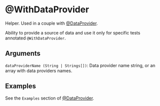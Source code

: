 # @WithDataProvider

Helper. Used in a couple with [@DataProvider](https://github.com/vitalishapovalov/jest-decorated/blob/master/docs/core/DataProvider.md).

Ability to provide a source of data and use it only for specific tests annotated `@WithDataProvider`.

## Arguments

`dataProviderName (String | Strings[])`: Data provider name string, or an array with data providers names.

## Examples

See the `Examples` section of [@DataProvider](https://github.com/vitalishapovalov/jest-decorated/blob/master/docs/core/DataProvider.md).
